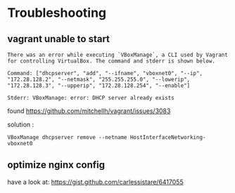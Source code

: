 # Troubleshooting

## vagrant unable to start

```
There was an error while executing `VBoxManage`, a CLI used by Vagrant
for controlling VirtualBox. The command and stderr is shown below.

Command: ["dhcpserver", "add", "--ifname", "vboxnet0", "--ip", "172.28.128.2", "--netmask", "255.255.255.0", "--lowerip", "172.28.128.3", "--upperip", "172.28.128.254", "--enable"]

Stderr: VBoxManage: error: DHCP server already exists
```
found https://github.com/mitchellh/vagrant/issues/3083

solution : 
```
VBoxManage dhcpserver remove --netname HostInterfaceNetworking-vboxnet0
```

## optimize nginx config

have a look at:
https://gist.github.com/carlessistare/6417055
